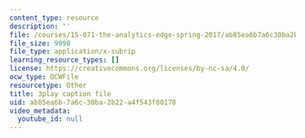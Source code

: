 ```yaml
---
content_type: resource
description: ''
file: /courses/15-071-the-analytics-edge-spring-2017/ab85ea6b7a6c30ba2b22a4f543f80178_cT3KA-QLEI0.srt
file_size: 9998
file_type: application/x-subrip
learning_resource_types: []
license: https://creativecommons.org/licenses/by-nc-sa/4.0/
ocw_type: OCWFile
resourcetype: Other
title: 3play caption file
uid: ab85ea6b-7a6c-30ba-2b22-a4f543f80178
video_metadata:
  youtube_id: null
---
```

